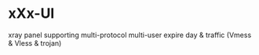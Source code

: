 # xXx-UI
 xray panel supporting multi-protocol multi-user expire day & traffic (Vmess & Vless & trojan) 
